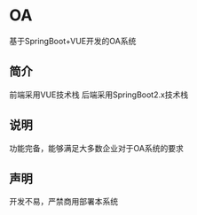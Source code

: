 # OA
基于SpringBoot+VUE开发的OA系统
## 简介
前端采用VUE技术栈
后端采用SpringBoot2.x技术栈
## 说明
功能完备，能够满足大多数企业对于OA系统的要求
## 声明
开发不易，严禁商用部署本系统
